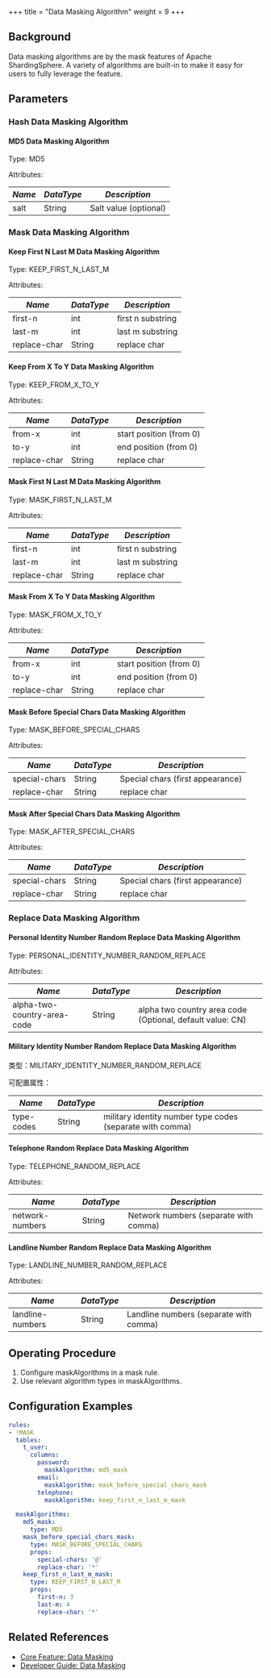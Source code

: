 +++
title = "Data Masking Algorithm"
weight = 9
+++

## Background

Data masking algorithms are by the mask features of Apache ShardingSphere. A variety of algorithms are built-in to make it easy for users to fully leverage the feature.

## Parameters

### Hash Data Masking Algorithm

#### MD5 Data Masking Algorithm

Type: MD5

Attributes:

| *Name* | *DataType* | *Description*         |
|--------| ---------- |-----------------------|
| salt   | String     | Salt value (optional) |

### Mask Data Masking Algorithm

#### Keep First N Last M Data Masking Algorithm

Type: KEEP_FIRST_N_LAST_M

Attributes:

| *Name* | *DataType* | *Description*     |
|--------------|--------|-------------------|
| first-n      | int    | first n substring |
| last-m       | int    | last m substring  |
| replace-char | String | replace char      |

#### Keep From X To Y Data Masking Algorithm

Type: KEEP_FROM_X_TO_Y

Attributes:

| *Name* | *DataType* | *Description*           |
|--------------|--------|-------------------------|
| from-x       | int    | start position (from 0) |
| to-y         | int    | end position (from 0)   |
| replace-char | String | replace char            |

#### Mask First N Last M Data Masking Algorithm

Type: MASK_FIRST_N_LAST_M

Attributes:

| *Name* | *DataType* | *Description*           |
|--------------|--------|----------------|
| first-n      | int    | first n substring |
| last-m       | int    | last m substring |
| replace-char | String | replace char  |

#### Mask From X To Y Data Masking Algorithm

Type: MASK_FROM_X_TO_Y

Attributes:

| *Name* | *DataType* | *Description*           |
|--------------|--------|----------------|
| from-x       | int    | start position (from 0) |
| to-y         | int    | end position (from 0)   |
| replace-char | String | replace char            |

#### Mask Before Special Chars Data Masking Algorithm

Type: MASK_BEFORE_SPECIAL_CHARS

Attributes:

| *Name* | *DataType* | *Description*                    |
|--------------|--------|----------------------------------|
| special-chars       | String | Special chars (first appearance) |
| replace-char | String | replace char                             |

#### Mask After Special Chars Data Masking Algorithm

Type: MASK_AFTER_SPECIAL_CHARS

Attributes:

| *Name* | *DataType* | *Description*                    |
|--------------|--------|----------------------------------|
| special-chars       | String | Special chars (first appearance) |
| replace-char | String | replace char                     |

### Replace Data Masking Algorithm

#### Personal Identity Number Random Replace Data Masking Algorithm

Type: PERSONAL_IDENTITY_NUMBER_RANDOM_REPLACE

Attributes:

| *Name*                      | *DataType* | *Description*                                             |
|-----------------------------|--------|-----------------------------------------------------------|
| alpha-two-country-area-code | String | alpha two country area code (Optional, default value: CN) |

#### Military Identity Number Random Replace Data Masking Algorithm

类型：MILITARY_IDENTITY_NUMBER_RANDOM_REPLACE

可配置属性：

| *Name*                        | *DataType* | *Description*                                              |
|-------------------------------|------------|------------------------------------------------------------|
| type-codes                    | String     | military identity number type codes (separate with comma)  |

#### Telephone Random Replace Data Masking Algorithm

Type: TELEPHONE_RANDOM_REPLACE

Attributes:

| *Name*          | *DataType* | *Description*                         |
|-----------------|--------|---------------------------------------|
| network-numbers | String | Network numbers (separate with comma) |

#### Landline Number Random Replace Data Masking Algorithm

Type: LANDLINE_NUMBER_RANDOM_REPLACE

Attributes:

| *Name*          | *DataType* | *Description*                         |
|-----------------|--------|---------------------------------------|
| landline-numbers | String | Landline numbers (separate with comma) |

## Operating Procedure
1. Configure maskAlgorithms in a mask rule.
2. Use relevant algorithm types in maskAlgorithms.

## Configuration Examples
```yaml
rules:
- !MASK
  tables:
    t_user:
      columns:
        password:
          maskAlgorithm: md5_mask
        email:
          maskAlgorithm: mask_before_special_chars_mask
        telephone:
          maskAlgorithm: keep_first_n_last_m_mask

  maskAlgorithms:
    md5_mask:
      type: MD5
    mask_before_special_chars_mask:
      type: MASK_BEFORE_SPECIAL_CHARS
      props:
        special-chars: '@'
        replace-char: '*'
    keep_first_n_last_m_mask:
      type: KEEP_FIRST_N_LAST_M
      props:
        first-n: 3
        last-m: 4
        replace-char: '*'
```

## Related References
- [Core Feature: Data Masking](/en/features/mask/)
- [Developer Guide: Data Masking](/en/dev-manual/mask/)
